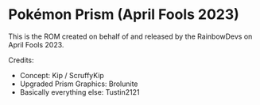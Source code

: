 # Pokémon Prism (April Fools 2023)

This is the ROM created on behalf of and released by the RainbowDevs on April Fools 2023. 

Credits:
- Concept: Kip / ScruffyKip
- Upgraded Prism Graphics: Brolunite
- Basically everything else: Tustin2121


